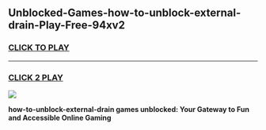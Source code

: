 
## Unblocked-Games-how-to-unblock-external-drain-Play-Free-94xv2
<h3>
<a href="https://premium76.site?title=how-to-unblock-external-drain&ref=18A1">CLICK TO PLAY</a></h3>
<hr>

<h3>
<a href="https://premium76.site?title=how-to-unblock-external-drain&ref=18A1">CLICK 2 PLAY</a>
  
</h3>

<a href="https://premium76.site?title=how-to-unblock-external-drain&ref=18A1"><img src="https://clearcache.store/games.png"></a>


**how-to-unblock-external-drain games unblocked: Your Gateway to Fun and Accessible Online Gaming**
